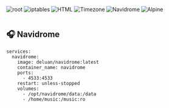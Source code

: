 ![root](https://img.shields.io/badge/root-superuser-red?logo=linux&logoColor=white)
![iptables](https://img.shields.io/badge/iptables-firewall-important?logo=linux&logoColor=white)
![HTML](https://img.shields.io/badge/HTML-Static_Pages-orange?logo=html5&logoColor=white)
![Timezone](https://img.shields.io/badge/timezone-America%2FSao_Paulo-green?logo=clockify&logoColor=white)
![Navidrome](https://img.shields.io/badge/Navidrome-Music%20Server-yellow?logo=musicbrainz)
![Alpine](https://img.shields.io/badge/Alpine-Repository-0D597F?logo=alpinelinux&logoColor=white)

```bash

```

## 🎧 Navidrome

```
services:
  navidrome:
    image: deluan/navidrome:latest
    container_name: navidrome
    ports:
      - 4533:4533
    restart: unless-stopped
    volumes:
      - /opt/navidrome/data:/data
      - /home/music:/music:ro
```
